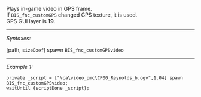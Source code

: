 Plays in-game video in GPS frame.<br>
If `BIS_fnc_customGPS` changed GPS texture, it is used.<br>
GPS GUI layer is **19**.


---
*Syntaxes:*

[path, `sizeCoef`] spawn `BIS_fnc_customGPSvideo`

---
*Example 1:*

```sqf
private _script = ["\ca\video_pmc\CP00_Reynolds_b.ogv",1.04] spawn BIS_fnc_customGPSvideo;
waitUntil {scriptDone _script};
```